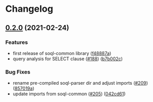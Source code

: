 # Changelog

## [0.2.0](https://www.github.com/forcedotcom/soql-tooling/compare/soql-model-v0.1.22...v0.2.0) (2021-02-24)


### Features

* first release of soql-common library ([f48887a](https://www.github.com/forcedotcom/soql-tooling/commit/f48887ac6045e2fcf56886e3b37448a7d54a1fc5))
* query analysis for SELECT clause ([#188](https://www.github.com/forcedotcom/soql-tooling/issues/188)) ([b7b002c](https://www.github.com/forcedotcom/soql-tooling/commit/b7b002c4f206f9704e9f8a56a1eb34787e1ad874))


### Bug Fixes

* rename pre-compiled soql-parser dir and adjust imports ([#209](https://www.github.com/forcedotcom/soql-tooling/issues/209)) ([857019a](https://www.github.com/forcedotcom/soql-tooling/commit/857019afa1347e743f7fd8cc9f6e0573ee9e85ea))
* update imports from soql-common ([#205](https://www.github.com/forcedotcom/soql-tooling/issues/205)) ([042cd61](https://www.github.com/forcedotcom/soql-tooling/commit/042cd61cf28c8207bc44c839238ba1991eb2e579))
